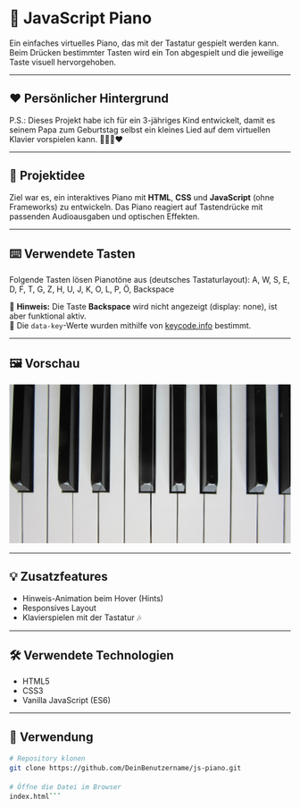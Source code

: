 # 🎹 JavaScript Piano

Ein einfaches virtuelles Piano, das mit der Tastatur gespielt werden kann. Beim Drücken bestimmter Tasten wird ein Ton abgespielt und die jeweilige Taste visuell hervorgehoben.

---

## ❤️ Persönlicher Hintergrund
P.S.: Dieses Projekt habe ich für ein 3-jähriges Kind entwickelt, damit es seinem Papa zum Geburtstag selbst ein kleines Lied auf dem virtuellen Klavier vorspielen kann. 🎁🎶🎂❤️

---

## 🧠 Projektidee

Ziel war es, ein interaktives Piano mit **HTML**, **CSS** und **JavaScript** (ohne Frameworks) zu entwickeln. Das Piano reagiert auf Tastendrücke mit passenden Audioausgaben und optischen Effekten.

---

## ⌨️ Verwendete Tasten

Folgende Tasten lösen Pianotöne aus (deutsches Tastaturlayout):
A, W, S, E, D, F, T, G, Z, H, U, J, K, O, L, P, Ö, Backspace


🔹 **Hinweis:** Die Taste **Backspace** wird nicht angezeigt (display: none), ist aber funktional aktiv.  
🔹 Die `data-key`-Werte wurden mithilfe von [keycode.info](https://keycode.info) bestimmt.

---

## 🖼️ Vorschau

![Piano Preview](images/piano.jpg)

---

## 💡 Zusatzfeatures

- Hinweis-Animation beim Hover (Hints)
- Responsives Layout
- Klavierspielen mit der Tastatur 🎶

---

## 🛠️ Verwendete Technologien

- HTML5  
- CSS3  
- Vanilla JavaScript (ES6)

---

## 🚀 Verwendung

```bash
# Repository klonen
git clone https://github.com/DeinBenutzername/js-piano.git

# Öffne die Datei im Browser
index.html```

